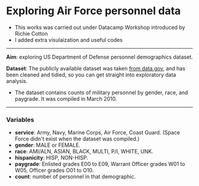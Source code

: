 # Exploring Air Force personnel data
- This works was carried out under Datacamp Workshop introduced by Richie Cotton
- I added extra visulaization and useful codes
--------------------------------------------------------------
**Aim**:  exploring US Department of Defense personnel demographics dataset. 

**Dataset**: The publicly available dataset was taken [from data.gov](https://catalog.data.gov/dataset/personnel-trends-by-gender-race), and has been cleaned and tidied, so you can get straight into exploratory data analysis.

* The dataset contains counts of military personnel by gender, race, and paygrade. It was compiled in March 2010.
-------------------------------------------------------
### Variables

- **service**: Army, Navy, Marine Corps, Air Force, Coast Guard. (Space Force didn't exist when the dataset was compiled.)
- **gender**: MALE or FEMALE.
- **race**: AMI/ALN, ASIAN, BLACK, MULTI, P/I, WHITE, UNK.
- **hispanicity**: HISP, NON-HISP.
- **paygrade**: Enlisted grades E00 to E09, Warrant Officer grades W01 to W05, Officer grades O01 to O10.
- **count**: number of personnel in that demographic.
